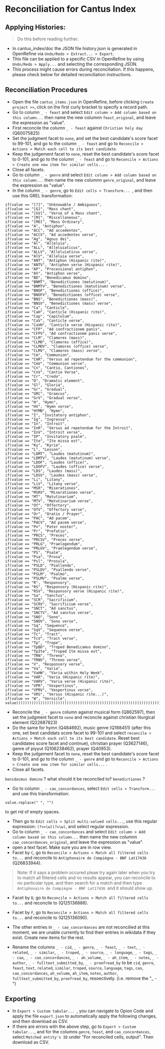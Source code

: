 # Reconciliation for Cantus Index

## Applying Histories:
> Do this before reading further.
- In cantus_index/doc the JSON file history.json is generated in OpenRefine via `Undo/Redo > Extract... > Export`.
- This file can be applied to a specific CSV in OpenRefine by using `Undo/Redo > Apply...` and selecting the corresponding JSON.
- This process might cause errors during reconciliation. If this happens, please check below for detailed reconciliation instructions.


## Reconciliation Procedures

- Open the file `cantus_items.json` in OpenRefine, before clicking `Create project >>`, click on the first curly bracket to specify a record path.
- Go to column `_ - feast` and select `Edit column > Add column based on this column...` then name the new columnn `feast_original`, and leave the expression as "value".
- First reconcile the column `_ - feast` against `Christian holy day` (Q60075825)
- Set the judgment facet to `none`, and set the best candidate's score facet to 99-101, and go to the column `_ - feast` and go to `Reconcile > Actions > Match each cell to its best candidate`.
- Keep the judgement facet to `none`, reset the best candidate's score facet to 0-101, and go to the column `_ - feast` and go to `Reconcile > Actions > Create one new item for similar cells...` .
- Close all facets.
- Go to column `_ - genre` and select `Edit column > Add column based on this column...` then name the new columnn `genre_original`, and leave the expression as "value".
- In the column `_ - genre`, go to `Edit cells > Transform... `, and then use this GREL transformation:
```
if(value == "[?]", "Unknowable / Ambiguous",
if(value == "[G]", "Mass chant",
if(value == "[GV]", "Verse of a Mass chant",
if(value == "[M]", "Miscellaneous",
if(value == "[MO]", "Mass Ordinary",
if(value == "A", "Antiphon",
if(value == "ACC", "Ad accedentes",
if(value == "ACCV", "Ad accedentes verse",
if(value == "Ag", "Agnus dei",
if(value == "Al", "Alleluia",
if(value == "ALL", "Alleluiaticus",
if(value == "ALLV", "Alleluiaticus verse",
if(value == "AlV", "Alleluia verse",
if(value == "ANT", "Antiphon (Hispanic rite)",
if(value == "ANTV", "Antiphon verse (Hispanic rite)",
if(value == "AP", "Processional antiphon",
if(value == "AV", "Antiphon verse",
if(value == "BD", "Benedicamus domino",
if(value == "BNMT", "Benedictiones (matutinum)",
if(value == "BNMTV", "Benedictiones (matutinum) verse",
if(value == "BNOF", "Benedictiones (office)",
if(value == "BNOFV", "Benedictiones (office) verse",
if(value == "BNS", "Benedictiones (mass)",
if(value == "BNSV", "Benedictiones (mass) verse",
if(value == "Ca", "Canticle",
if(value == "CaH", "Canticle (Hispanic rite)",
if(value == "Cap", "Capitulum",
if(value == "CaV", "Canticle verse",
if(value == "CaVH", "Canticle verse (Hispanic rite)",
if(value == "CFP", "Ad confractionem panis",
if(value == "CFPV", "Ad confractionem panis verse",
if(value == "CLM", "Clamores (mass)",
if(value == "CLMO", "Clamores (office)",
if(value == "CLMOV", "Clamores (office) verse",
if(value == "CLMV", "Clamores (mass) verse",
if(value == "Cm", "Communion",
if(value == "CmR", "Versus ad repetendum for the communion",
if(value == "CmV", "Communion verse",
if(value == "Cn", "Cantio, Cantiones",
if(value == "CnV", "Cantio Verse",
if(value == "Cr", "Credo",
if(value == "D", "Dramatic element",
if(value == "Gl", "Gloria",
if(value == "Gr", "Gradual",
if(value == "GRC", "Graecus",
if(value == "GrV", "Gradual verse",
if(value == "H", "Hymn",
if(value == "HV", "Hymn verse",
if(value == "HYMN", "Hymn",
if(value == "I", "Invitatory antiphon",
if(value == "Ig", "Ingressa",
if(value == "In", "Introit",
if(value == "InR", "Versus ad repetendum for the Introit",
if(value == "InV", "Introit verse",
if(value == "IP", "Invitatory psalm",
if(value == "Ite", "Ite missa est",
if(value == "Ky", "Kyrie",
if(value == "L", "Lesson",
if(value == "LDMT", "Laudes (matutinum)",
if(value == "LDMTV", "Laudes (matutinum) verse",
if(value == "LDOF", "Laudes (office)",
if(value == "LDOFV", "Laudes (office) verse",
if(value == "LDS", "Laudes (mass)",
if(value == "LDSV", "Laudes (mass) verse",
if(value == "Li", "Litany",
if(value == "LiV", "Litany verse",
if(value == "MSR", "Miserationes",
if(value == "MSRV", "Miserationes verse",
if(value == "MT", "Matutinarium",
if(value == "MTV", "Matutinarium verse",
if(value == "Of", "Offertory",
if(value == "OfV", "Offertory verse",
if(value == "Or", "Oratio / Prayer",
if(value == "PAC", "Ad pacem",
if(value == "PACV", "Ad pacem verse",
if(value == "Pn", "Pater noster",
if(value == "Pr", "Prefatio",
if(value == "PRCS", "Preces",
if(value == "PRCSV", "Preces verse",
if(value == "PRLG", "Praelegendum",
if(value == "PRLGV", "Praelegendum verse",
if(value == "PS", "Psalm",
if(value == "Psa", "Prosa",
if(value == "Psl", "Prosula",
if(value == "PSLD", "Psallendo",
if(value == "PSLDV", "Psallendo verse",
if(value == "PSLM", "Psalmo",
if(value == "PSLMV", "Psalmo verse",
if(value == "R", "Responsory",
if(value == "RS", "Responsory (Hispanic rite)",
if(value == "RSV", "Responsory verse (Hispanic rite)",
if(value == "Sa", "Sanctus",
if(value == "SCR", "Sacrificium",
if(value == "SCRV", "Sacrificium verse",
if(value == "SNCT", "Ad sanctus",
if(value == "SNCTV", "Ad sanctus verse",
if(value == "SNO", "Sono",
if(value == "SNOV", "Sono verse",
if(value == "Sq", "Sequence",
if(value == "SqV", "Sequence verse",
if(value == "Tc", "Tract",
if(value == "TcV", "Tract verse",
if(value == "Tp", "Trope",
if(value == "TpBD", "Troped Benedicamus domino",
if(value == "TpIte", "Troped Ite missa est",
if(value == "TRN", "Threno",
if(value == "TRNV", "Threno verse",
if(value == "V", "Responsory verse",
if(value == "Va", "Varia",
if(value == "VaHW", "Varia within Holy Week",
if(value == "VAR", "Varia (Hispanic rite)",
if(value == "VARV", "Varia verse (Hispanic rite)",
if(value == "VPR", "Vespertinus",
if(value == "VPRV", "Vespertinus verse",
if(value == "VRS", "Versus (Hispanic rite...)",
if(value == "W", "Versicle",
value))))))))))))))))))))))))))))))))))))))))))))))))))))))))))))))))))))))))))))))))))))))))))))))))))))))))))))))))))))
```
- Reconcile the `_ - genre` column against musical form (Q862597), then set the judgment facet to `none` and reconcile against christian liturgical element (Q22687823)
- Do the same for hymn (Q484692), music genre (Q188451) (after this one, set best candidats score facet to 99-101 and select `reconcile > Actions > Match each cell to its best candidate`. Reset best candidates score facet and continue), christian prayer (Q3627146), genre of piyyut (Q106238462), prayer (Q40953).
- Keep the judgement facet to `none`, reset the best candidate's score facet to 0-101, and go to the column `_ - genre` and go to `Reconcile > Actions > Create one new item for similar cells...` .
- Close all facets.

`benidacmus domino` ? what should it be reconciled to?
`benedictiones` ?


- Go to column `_ - cao_concordances`, select `Edit cells > Transform...` and use this transformation: 
```
value.replace(" ", "")
```
to get rid of empty spaces.
- Then go to `Edit cells > Split multi-valued cells...`, use this regular expression: `(?<=\w)(?=\w)`, and select regular expression.
- Go to column `_ - cao_concordances` and select `Edit column > Add column based on this column...` then name the new columnn `cao_concordances_original`, and leave the expression as "value".
- open a text facet. Make sure you are in row view.
- Facet by `C`, go to `Reconcile > Actions > Match all filtered cells to...` and reconcile to `Antiphonaire de Compiègne - BNF Lat17436` (Q26833944).
> Note: If it says a problem occured pleae try again later when you try to match all filtered cells and no results appear, you can reconcile to no particular type, and then search for a match and then type `Antiphonaire de Compiègne - BNF Lat17436 `and it should show up.
- Facet by `D`, go to `Reconcile > Actions > Match all filtered cells to...` and reconcile to (Q125136886).
- Facet by `F`, go to `Reconcile > Actions > Match all filtered cells to...` and reconcile to (Q125136090).
- The other entries in `_ - cao_concordances` are not reconcilied at this moment, we are unable currently to find their entries in wikidata if they exist. Create new items for the rest.

- Rename the columns `_ - cid`, `_ - genre`, `_ - feast`, `_ - text`, `_ - related`, `_ - similar`, `_ - troped`, `_ - source`, `_ - language`, `_ - tags`, `_ - cao`, `_ - cao_concordances`, `_ - ah_volume`, `_ - ah_item`, `_ - notes`, `_ - author`, `_ - fulltext_submitted_by`, `_ - proofread_by` to be `cid`, `genre`, `feast`, `text`, `related`, `similar`, `troped`, `source`, `language`, `tags`, `cao`, `cao_concordances`, `ah_volume`, `ah_item`, `notes`, `author`, `fulltext_submitted_by`, `proofread_by`, resoectively. (i.e. remove the "_ - ")

## Exporting

- In `Export > Custom tabular... `, you can navigate to Opion Code and apply the file `export.json` to automatically apply the following changes, and then download as CSV.
- If there are errors with the above step, go to `Export > Custom tabular...`, and for the columns `genre`, `feast`, and `cao_concordances`, select `Matched entity's ID` under "For reconciled cells, output". Then download as CSV.